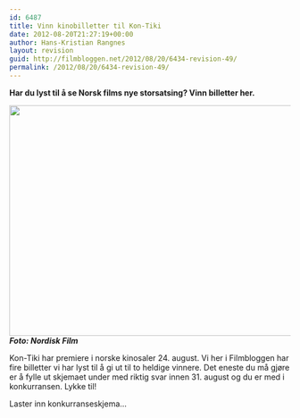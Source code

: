 ```yaml
---
id: 6487
title: Vinn kinobilletter til Kon-Tiki
date: 2012-08-20T21:27:19+00:00
author: Hans-Kristian Rangnes
layout: revision
guid: http://filmbloggen.net/2012/08/20/6434-revision-49/
permalink: /2012/08/20/6434-revision-49/
---
```

**Har du lyst til å se Norsk films nye storsatsing? Vinn billetter her.**<!--more-->

  
<a href="http://filmbloggen.net/2012/08/20/vinn-kinobilletter-til-kon-tiki/kontiki/" rel="attachment wp-att-6435"><img class="alignnone size-large wp-image-6435" src="http://filmbloggen.net/wp-content/uploads//2012/08/kontiki-620x413.jpg" alt="" width="620" height="413" /></a>  
**_Foto: Nordisk Film_**

Kon-Tiki har premiere i norske kinosaler 24. august. Vi her i Filmbloggen har fire billetter vi har lyst til å gi ut til to heldige vinnere. Det eneste du må gjøre er å fylle ut skjemaet under med riktig svar innen 31. august og du er med i konkurransen. Lykke til!

Laster inn konkurranseskjema&#8230;